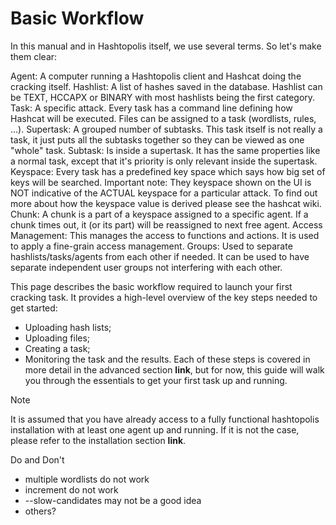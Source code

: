 # Basic Workflow

In this manual and in Hashtopolis itself, we use several terms. So let's make them clear:

Agent: A computer running a Hashtopolis client and Hashcat doing the cracking itself.
Hashlist: A list of hashes saved in the database. Hashlist can be TEXT, HCCAPX or BINARY with most hashlists being the first category.
Task: A specific attack. Every task has a command line defining how Hashcat will be executed. Files can be assigned to a task (wordlists, rules, ...).
Supertask: A grouped number of subtasks. This task itself is not really a task, it just puts all the subtasks together so they can be viewed as one "whole" task.
Subtask: Is inside a supertask. It has the same properties like a normal task, except that it's priority is only relevant inside the supertask.
Keyspace: Every task has a predefined key space which says how big set of keys will be searched. Important note: They keyspace shown on the UI is NOT indicative of the ACTUAL keyspace for a particular attack. To find out more about how the keyspace value is derived please see the hashcat wiki.
Chunk: A chunk is a part of a keyspace assigned to a specific agent. If a chunk times out, it (or its part) will be reassigned to next free agent.
Access Management: This manages the access to functions and actions. It is used to apply a fine-grain access management.
Groups: Used to separate hashlists/tasks/agents from each other if needed. It can be used to have separate independent user groups not interfering with each other.


This page describes the basic workflow required to launch your first cracking task.
It provides a high-level overview of the key steps needed to get started:

- Uploading hash lists;
- Uploading files;
- Creating a task;
- Monitoring the task and the results.
Each of these steps is covered in more detail in the advanced section **link**, but for now, this guide will walk you through the essentials to get your first task up and running. 

> [!NOTE]
> It is assumed that you have already access to a fully functional hashtopolis installation with at least one agent up and running. If it is not the case, please refer to the installation section **link**.



Do and Don't
- multiple wordlists do not work
- increment do not work
- --slow-candidates may not be a good idea
- others?